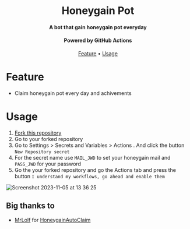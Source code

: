 <h1 align="center">Honeygain Pot</h1>
<h4 align="center">A bot that gain honeygain pot everyday</h4>
<h4 align="center">Powered by GitHub Actions</h4>

<p align="center">
  <a href="#feature">Feature</a>
  •
  <a href="#usage">Usage</a>     
</p>

# Feature
- Claim honeygain pot every day and achivements
# Usage

  1. [Fork this repository](https://github.com/gorouflex/HoneygainPot/fork)
  2. Go to your forked repository
  3. Go to Settings > Secrets and Variables > Actions . And click the button `New Repository secret`
  4. For the secret name use `MAIL_JWD` to set your honeygain mail and `PASS_JWD` for your password
  5. Go the your forked repository and go the Actions tab and press the button `I understand my workflows, go ahead and enable them`

![Screenshot 2023-11-05 at 13 36 25](https://github.com/gorouflex/HoneygainPot/assets/98001973/8db3a977-3102-4400-aa4b-08c2f1400313)


## Big thanks to
- [MrLolf](https://github.com/MrLoLf/) for [HoneygainAutoClaim](https://github.com/MrLoLf/HoneygainAutoClaim)
